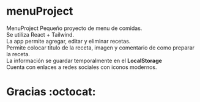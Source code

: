 # menuProject
MenuProject
Pequeño proyecto de menu de comidas.<br>
Se utiliza React + Tailwind.<br>
La app permite agregar, editar y eliminar recetas.<br>
Permite colocar titulo de la receta, imagen y comentario de como preparar la receta.<br>
La información se guardar temporalmente en el <b>LocalStorage</b><br>
Cuenta con enlaces a redes sociales con iconos modernos.

# Gracias :octocat:
